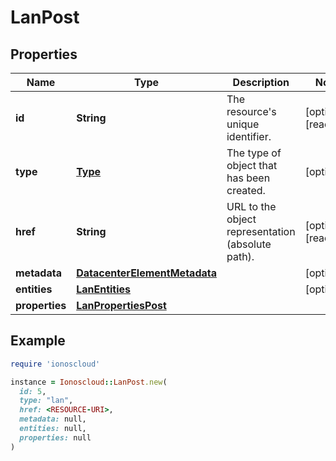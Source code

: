# LanPost

## Properties

| Name | Type | Description | Notes |
| ---- | ---- | ----------- | ----- |
| **id** | **String** | The resource&#39;s unique identifier. | [optional][readonly] |
| **type** | [**Type**](Type.md) | The type of object that has been created. | [optional] |
| **href** | **String** | URL to the object representation (absolute path). | [optional][readonly] |
| **metadata** | [**DatacenterElementMetadata**](DatacenterElementMetadata.md) |  | [optional] |
| **entities** | [**LanEntities**](LanEntities.md) |  | [optional] |
| **properties** | [**LanPropertiesPost**](LanPropertiesPost.md) |  |  |

## Example

```ruby
require 'ionoscloud'

instance = Ionoscloud::LanPost.new(
  id: 5,
  type: "lan",
  href: <RESOURCE-URI>,
  metadata: null,
  entities: null,
  properties: null
)
```


